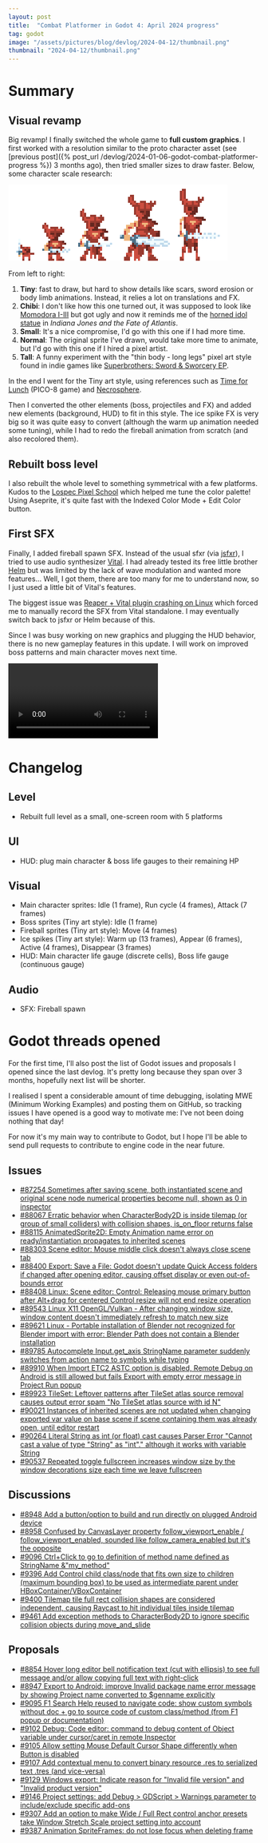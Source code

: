 ```yaml
---
layout: post
title:  "Combat Platformer in Godot 4: April 2024 progress"
tag: godot
image: "/assets/pictures/blog/devlog/2024-04-12/thumbnail.png"
thumbnail: "2024-04-12/thumbnail.png"
---
```


# Summary

## Visual revamp

Big revamp! I finally switched the whole game to **full custom graphics**. I first worked with a resolution similar to the proto character asset (see [previous post]({% post_url /devlog/2024-01-06-godot-combat-platformer-progress %}) 3 months ago), then tried smaller sizes to draw faster. Below, some character scale research:

![Main character sprite scale research](/assets/pictures/blog/devlog/2024-04-12/paladin_Idle_sword_demo_all_sizes_2024-03-19_@4x.png)

From left to right:

1. **Tiny**: fast to draw, but hard to show details like scars, sword erosion or body limb animations. Instead, it relies a lot on translations and FX.
2. **Chibi**: I don't like how this one turned out, it was supposed to look like [Momodora I-III](https://rdein.itch.io/) but got ugly and now it reminds me of the [horned idol statue](https://mixnmojo.com/galleries/full/full20100912100720.png) in *Indiana Jones and the Fate of Atlantis*.
3. **Small**: It's a nice compromise, I'd go with this one if I had more time.
4. **Normal**: The original sprite I've drawn, would take more time to animate, but I'd go with this one if I hired a pixel artist.
4. **Tall**: A funny experiment with the "thin body - long legs" pixel art style found in indie games like [Superbrothers: Sword & Sworcery EP](https://store.steampowered.com/app/204060/Superbrothers_Sword__Sworcery_EP/).

In the end I went for the Tiny art style, using references such as [Time for Lunch](https://ldjam.com/events/ludum-dare/53/$366108) (PICO-8 game) and [Necrosphere](https://store.steampowered.com/app/607400/Necrosphere/).

Then I converted the other elements (boss, projectiles and FX) and added new elements (background, HUD) to fit in this style. The ice spike FX is very big so it was quite easy to convert (although the warm up animation needed some tuning), while I had to redo the fireball animation from scratch (and also recolored them).

## Rebuilt boss level

I also rebuilt the whole level to something symmetrical with a few platforms. Kudos to the [Lospec Pixel School](https://lospec.com/pixel-school/) which helped me tune the color palette! Using Aseprite, it's quite fast with the Indexed Color Mode + Edit Color button.

## First SFX

Finally, I added fireball spawn SFX. Instead of the usual sfxr (via [jsfxr](https://sfxr.me/)), I tried to use audio synthesizer [Vital](https://vital.audio/). I had already tested its free little brother [Helm](https://tytel.org/helm/) but was limited by the lack of wave modulation and wanted more features... Well, I got them, there are too many for me to understand now, so I just used a little bit of Vital's features.

The biggest issue was [Reaper + Vital plugin crashing on Linux](https://forum.vital.audio/t/vital-crashing-reaper-linux-clap-and-vst3-versions/13540) which forced me to manually record the SFX from Vital standalone. I may eventually switch back to jsfxr or Helm because of this.

Since I was busy working on new graphics and plugging the HUD behavior, there is no new gameplay features in this update. I will work on improved boss patterns and main character moves next time.

<video controls loop="loop">
  <source src="/assets/pictures/blog/devlog/2024-04-12/2024-04-11 Godot Boss - 5 platforms, MC attack vs Fireballs and Ice spikes.webm" type="video/webm">
</video>

# Changelog

## Level

- Rebuilt full level as a small, one-screen room with 5 platforms

## UI

- HUD: plug main character & boss life gauges to their remaining HP

## Visual

- Main character sprites: Idle (1 frame), Run cycle (4 frames), Attack (7 frames)
- Boss sprites (Tiny art style): Idle (1 frame)
- Fireball sprites (Tiny art style): Move (4 frames)
- Ice spikes (Tiny art style): Warm up (13 frames), Appear (6 frames), Active (4 frames), Disappear (3 frames)
- HUD: Main character life gauge (discrete cells), Boss life gauge (continuous gauge)

## Audio

- SFX: Fireball spawn

# Godot threads opened

For the first time, I'll also post the list of Godot issues and proposals I opened since the last devlog. It's pretty long because they span over 3 months, hopefully next list will be shorter.

I realised I spent a considerable amount of time debugging, isolating MWE (Minimum Working Examples) and posting them on GitHub, so tracking issues I have opened is a good way to motivate me: I've not been doing nothing that day!

For now it's my main way to contribute to Godot, but I hope I'll be able to send pull requests to contribute to engine code in the near future.

## Issues

- [#87254 Sometimes after saving scene, both instantiated scene and original scene node numerical properties become null, shown as 0 in inspector](https://github.com/godotengine/godot/issues/87254)
- [#88067 Erratic behavior when CharacterBody2D is inside tilemap (or group of small colliders) with collision shapes, is_on_floor returns false](https://github.com/godotengine/godot/issues/88067)
- [#88115 AnimatedSprite2D: Empty Animation name error on ready/instantiation propagates to inherited scenes](https://github.com/godotengine/godot/issues/88115)
- [#88303 Scene editor: Mouse middle click doesn't always close scene tab](https://github.com/godotengine/godot/issues/88303)
- [#88400 Export: Save a File: Godot doesn't update Quick Access folders if changed after opening editor, causing offset display or even out-of-bounds error](https://github.com/godotengine/godot/issues/88400)
- [#88408 Linux: Scene editor: Control: Releasing mouse primary button after Alt+drag for centered Control resize will not end resize operation](https://github.com/godotengine/godot/issues/88408)
- [#89543 Linux X11 OpenGL/Vulkan - After changing window size, window content doesn't immediately refresh to match new size](https://github.com/godotengine/godot/issues/89543)
- [#89621 Linux - Portable installation of Blender not recognized for Blender import with error: Blender Path does not contain a Blender installation](https://github.com/godotengine/godot/issues/89621)
- [#89785 Autocomplete Input.get_axis StringName parameter suddenly switches from action name to symbols while typing](https://github.com/godotengine/godot/issues/89785)
- [#89910 When Import ETC2 ASTC option is disabled, Remote Debug on Android is still allowed but fails Export with empty error message in Project Run popup](https://github.com/godotengine/godot/issues/89910)
- [#89923 TileSet: Leftover patterns after TileSet atlas source removal causes output error spam "No TileSet atlas source with id N"](https://github.com/godotengine/godot/issues/89923)
- [#90021 Instances of inherited scenes are not updated when changing exported var value on base scene if scene containing them was already open, until editor restart](https://github.com/godotengine/godot/issues/90021)
- [#90264 Literal String as int (or float) cast causes Parser Error "Cannot cast a value of type "String" as "int"." although it works with variable String](https://github.com/godotengine/godot/issues/90264)
- [#90537 Repeated toggle fullscreen increases window size by the window decorations size each time we leave fullscreen](https://github.com/godotengine/godot/issues/90537)

## Discussions

- [#8948 Add a button/option to build and run directly on plugged Android device](https://github.com/godotengine/godot-proposals/discussions/8948)
- [#8958 Confused by CanvasLayer property follow_viewport_enable / follow_viewport_enabled, sounded like follow_camera_enabled but it's the opposite](https://github.com/godotengine/godot-proposals/discussions/8958)
- [#9096 Ctrl+Click to go to definition of method name defined as StringName &"my_method"](https://github.com/godotengine/godot-proposals/discussions/9096)
- [#9396 Add Control child class/node that fits own size to children (maximum bounding box) to be used as intermediate parent under HBoxContainer/VBoxContainer](https://github.com/godotengine/godot-proposals/discussions/9396)
- [#9400 Tilemap tile full rect collision shapes are considered independent, causing Raycast to hit individual tiles inside tilemap](https://github.com/godotengine/godot-proposals/discussions/9400)
- [#9461 Add exception methods to CharacterBody2D to ignore specific collision objects during move_and_slide](https://github.com/godotengine/godot-proposals/discussions/9461)

## Proposals

- [#8854 Hover long editor bell notification text (cut with ellipsis) to see full message and/or allow copying full text with right-click](https://github.com/godotengine/godot-proposals/issues/8854)
- [#8947 Export to Android: improve Invalid package name error message by showing Project name converted to $genname explicitly](https://github.com/godotengine/godot-proposals/issues/8947)
- [#9095 F1 Search Help reused to navigate code: show custom symbols without doc + go to source code of custom class/method (from F1 popup or documentation)](https://github.com/godotengine/godot-proposals/issues/9095)
- [#9102 Debug: Code editor: command to debug content of Object variable under cursor/caret in remote Inspector](https://github.com/godotengine/godot-proposals/issues/9102)
- [#9105 Allow setting Mouse Default Cursor Shape differently when Button is disabled](https://github.com/godotengine/godot-proposals/issues/9105)
- [#9107 Add contextual menu to convert binary resource .res to serialized text .tres (and vice-versa)](https://github.com/godotengine/godot-proposals/issues/9107)
- [#9129 Windows export: Indicate reason for "Invalid file version" and "Invalid product version"](https://github.com/godotengine/godot-proposals/issues/9129)
- [#9146 Project settings: add Debug > GDScript > Warnings parameter to include/exclude specific add-ons](https://github.com/godotengine/godot-proposals/issues/9146)
- [#9307 Add an option to make Wide / Full Rect control anchor presets take Window Stretch Scale project setting into account](https://github.com/godotengine/godot-proposals/issues/9307)
- [#9387 Animation SpriteFrames: do not lose focus when deleting frame](https://github.com/godotengine/godot-proposals/issues/9387)
